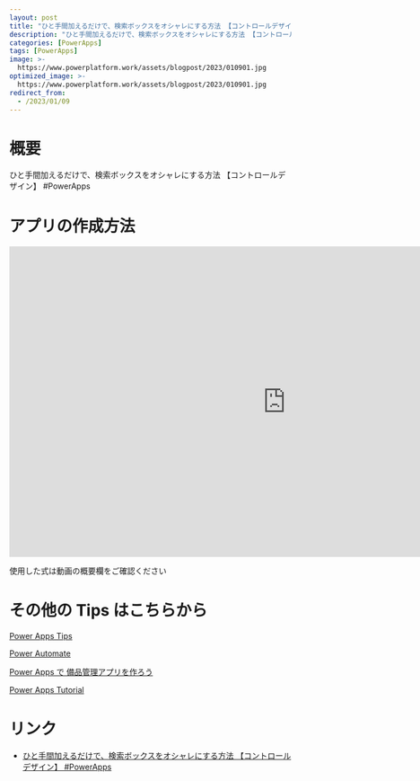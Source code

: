 ```yaml
---
layout: post
title: "ひと手間加えるだけで、検索ボックスをオシャレにする方法 【コントロールデザイン】 #PowerApps"
description: "ひと手間加えるだけで、検索ボックスをオシャレにする方法 【コントロールデザイン】 #PowerAppsを動画で分かりやすく解説"
categories: [PowerApps]
tags: [PowerApps]
image: >-
  https://www.powerplatform.work/assets/blogpost/2023/010901.jpg
optimized_image: >-
  https://www.powerplatform.work/assets/blogpost/2023/010901.jpg
redirect_from:
  - /2023/01/09
---
```



#  概要

ひと手間加えるだけで、検索ボックスをオシャレにする方法 【コントロールデザイン】 #PowerApps


# アプリの作成方法

<iframe width="983" height="553" src="https://www.youtube.com/embed/2-fVhZ0KAVg" title="YouTube video player" frameborder="0" allow="accelerometer; autoplay; clipboard-write; encrypted-media; gyroscope; picture-in-picture" allowfullscreen></iframe>


使用した式は動画の概要欄をご確認ください


# その他の Tips はこちらから

[Power Apps Tips](https://www.youtube.com/watch?v=VrAQf3JQ7yM&list=PLVhFi1fb3DqakSLVMn22DDcySXh9jtzi- )


[Power Automate](https://www.youtube.com/watch?v=-YnJYT0ASEM&list=PLVhFi1fb3Dqbzic6GieqnLFgD3aTj-eHA)


[Power Apps で 備品管理アプリを作ろう](https://www.youtube.com/playlist?list=PLVhFi1fb3DqZM3HKb8Hea6XEL96990Fyn)


[Power Apps Tutorial](https://www.youtube.com/playlist?list=PLVhFi1fb3DqalxpL974VvAJvV4iWoSbe_)


# リンク


- [ひと手間加えるだけで、検索ボックスをオシャレにする方法 【コントロールデザイン】 #PowerApps](https://www.youtube.com/watch?v=2-fVhZ0KAVg)

